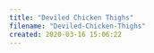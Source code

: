 ```yaml
---
title: "Deviled Chicken Thighs"
filename: "Deviled-Chicken-Thighs"
created: 2020-03-16 15:06:22
---
```

